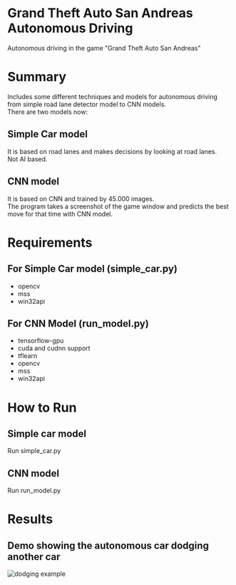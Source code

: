 # Grand Theft Auto San Andreas Autonomous Driving
Autonomous driving in the game "Grand Theft Auto San Andreas"

# Summary
Includes some different techniques and models for autonomous driving from simple road lane detector model to CNN models. <br>
There are two models now:

## Simple Car model
It is based on road lanes and makes decisions by looking at road lanes. <br>
Not AI based.

## CNN model
It is based on CNN and trained by 45.000 images. <br>
The program takes a screenshot of the game window and predicts the best move for that time with CNN model.

# Requirements
## For Simple Car model (simple_car.py)
- opencv
- mss
- win32api
## For CNN Model (run_model.py)
- tensorflow-gpu
- cuda and cudnn support
- tflearn
- opencv
- mss
- win32api

# How to Run
## Simple car model
Run simple_car.py
## CNN model
Run run_model.py

# Results
## Demo showing the autonomous car dodging another car
![dodging example](https://github.com/yigitatesh/gta_san_andreas_autonomous_driving/blob/main/demos/autonomous_near_miss.gif?raw=true)
